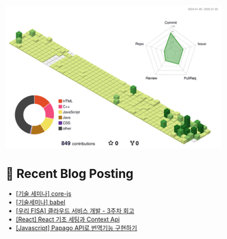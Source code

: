 
![](./profile-3d-contrib/profile-green-animate.svg)



# 🤖 Recent Blog Posting 
<!-- BLOG-POST-LIST:START -->
- [[기술 세미나] core-js](https://velog.io/@sengjun0624/%EA%B8%B0%EC%88%A0-%EC%84%B8%EB%AF%B8%EB%82%98-core-js)
- [[기술세미나] babel](https://velog.io/@sengjun0624/%EA%B8%B0%EC%88%A0%EC%84%B8%EB%AF%B8%EB%82%98-babel)
- [[우리 FISA] 클라우드 서비스 개발 - 3주차 회고](https://velog.io/@sengjun0624/%EC%9A%B0%EB%A6%AC-FISA-%ED%81%B4%EB%9D%BC%EC%9A%B0%EB%93%9C-%EC%84%9C%EB%B9%84%EC%8A%A4-%EA%B0%9C%EB%B0%9C-3%EC%A3%BC%EC%B0%A8-%ED%9A%8C%EA%B3%A0)
- [[React] React 기초 세팅과 Context Api](https://velog.io/@sengjun0624/React-React-%EA%B8%B0%EC%B4%88-%EC%84%B8%ED%8C%85%EA%B3%BC-Context-Api)
- [[Javascript] Papago API로 번역기능 구현하기](https://velog.io/@sengjun0624/Javascript-Papago-%ED%81%B4%EB%A1%A0-%ED%8E%98%EC%9D%B4%EC%A7%80%EC%97%90-JS-%EC%9E%85%ED%9E%88%EA%B8%B0)
<!-- BLOG-POST-LIST:END -->
